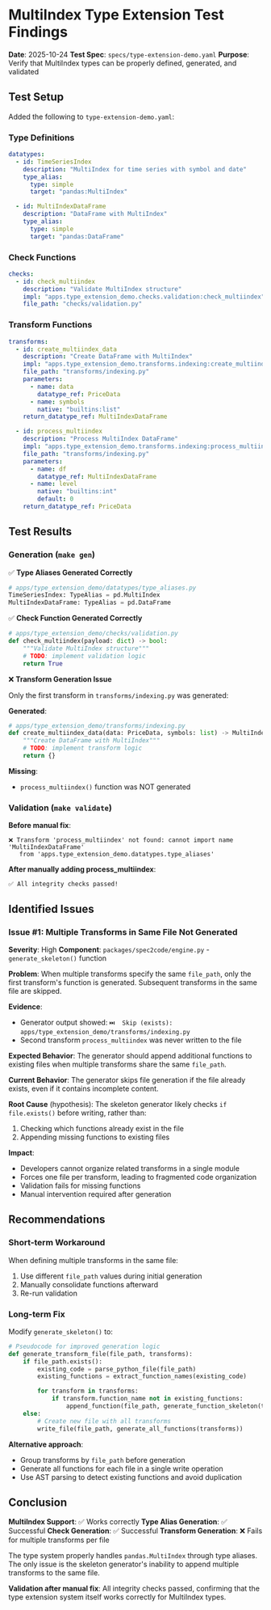 # MultiIndex Type Extension Test Findings

**Date**: 2025-10-24
**Test Spec**: `specs/type-extension-demo.yaml`
**Purpose**: Verify that MultiIndex types can be properly defined, generated, and validated

## Test Setup

Added the following to `type-extension-demo.yaml`:

### Type Definitions
```yaml
datatypes:
  - id: TimeSeriesIndex
    description: "MultiIndex for time series with symbol and date"
    type_alias:
      type: simple
      target: "pandas:MultiIndex"

  - id: MultiIndexDataFrame
    description: "DataFrame with MultiIndex"
    type_alias:
      type: simple
      target: "pandas:DataFrame"
```

### Check Functions
```yaml
checks:
  - id: check_multiindex
    description: "Validate MultiIndex structure"
    impl: "apps.type_extension_demo.checks.validation:check_multiindex"
    file_path: "checks/validation.py"
```

### Transform Functions
```yaml
transforms:
  - id: create_multiindex_data
    description: "Create DataFrame with MultiIndex"
    impl: "apps.type_extension_demo.transforms.indexing:create_multiindex_data"
    file_path: "transforms/indexing.py"
    parameters:
      - name: data
        datatype_ref: PriceData
      - name: symbols
        native: "builtins:list"
    return_datatype_ref: MultiIndexDataFrame

  - id: process_multiindex
    description: "Process MultiIndex DataFrame"
    impl: "apps.type_extension_demo.transforms.indexing:process_multiindex"
    file_path: "transforms/indexing.py"
    parameters:
      - name: df
        datatype_ref: MultiIndexDataFrame
      - name: level
        native: "builtins:int"
        default: 0
    return_datatype_ref: PriceData
```

## Test Results

### Generation (`make gen`)

✅ **Type Aliases Generated Correctly**
```python
# apps/type_extension_demo/datatypes/type_aliases.py
TimeSeriesIndex: TypeAlias = pd.MultiIndex
MultiIndexDataFrame: TypeAlias = pd.DataFrame
```

✅ **Check Function Generated Correctly**
```python
# apps/type_extension_demo/checks/validation.py
def check_multiindex(payload: dict) -> bool:
    """Validate MultiIndex structure"""
    # TODO: implement validation logic
    return True
```

❌ **Transform Generation Issue**

Only the first transform in `transforms/indexing.py` was generated:

**Generated**:
```python
# apps/type_extension_demo/transforms/indexing.py
def create_multiindex_data(data: PriceData, symbols: list) -> MultiIndexDataFrame:
    """Create DataFrame with MultiIndex"""
    # TODO: implement transform logic
    return {}
```

**Missing**:
- `process_multiindex()` function was NOT generated

### Validation (`make validate`)

**Before manual fix**:
```
❌ Transform 'process_multiindex' not found: cannot import name 'MultiIndexDataFrame'
   from 'apps.type_extension_demo.datatypes.type_aliases'
```

**After manually adding process_multiindex**:
```
✅ All integrity checks passed!
```

## Identified Issues

### Issue #1: Multiple Transforms in Same File Not Generated

**Severity**: High
**Component**: `packages/spec2code/engine.py` - `generate_skeleton()` function

**Problem**:
When multiple transforms specify the same `file_path`, only the first transform's function is generated. Subsequent transforms in the same file are skipped.

**Evidence**:
- Generator output showed: `⏭️  Skip (exists): apps/type_extension_demo/transforms/indexing.py`
- Second transform `process_multiindex` was never written to the file

**Expected Behavior**:
The generator should append additional functions to existing files when multiple transforms share the same `file_path`.

**Current Behavior**:
The generator skips file generation if the file already exists, even if it contains incomplete content.

**Root Cause** (hypothesis):
The skeleton generator likely checks `if file.exists()` before writing, rather than:
1. Checking which functions already exist in the file
2. Appending missing functions to existing files

**Impact**:
- Developers cannot organize related transforms in a single module
- Forces one file per transform, leading to fragmented code organization
- Validation fails for missing functions
- Manual intervention required after generation

## Recommendations

### Short-term Workaround
When defining multiple transforms in the same file:
1. Use different `file_path` values during initial generation
2. Manually consolidate functions afterward
3. Re-run validation

### Long-term Fix
Modify `generate_skeleton()` to:

```python
# Pseudocode for improved generation logic
def generate_transform_file(file_path, transforms):
    if file_path.exists():
        existing_code = parse_python_file(file_path)
        existing_functions = extract_function_names(existing_code)

        for transform in transforms:
            if transform.function_name not in existing_functions:
                append_function(file_path, generate_function_skeleton(transform))
    else:
        # Create new file with all transforms
        write_file(file_path, generate_all_functions(transforms))
```

**Alternative approach**:
- Group transforms by `file_path` before generation
- Generate all functions for each file in a single write operation
- Use AST parsing to detect existing functions and avoid duplication

## Conclusion

**MultiIndex Support**: ✅ Works correctly
**Type Alias Generation**: ✅ Successful
**Check Generation**: ✅ Successful
**Transform Generation**: ❌ Fails for multiple transforms per file

The type system properly handles `pandas.MultiIndex` through type aliases. The only issue is the skeleton generator's inability to append multiple transforms to the same file.

**Validation after manual fix**: All integrity checks passed, confirming that the type extension system itself works correctly for MultiIndex types.
